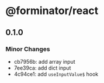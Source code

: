 # @forminator/react

## 0.1.0

### Minor Changes

- cb7956b: add array input
- 7ee39ca: add dict input
- 4c94ce1: add `useInputValue$` hook
